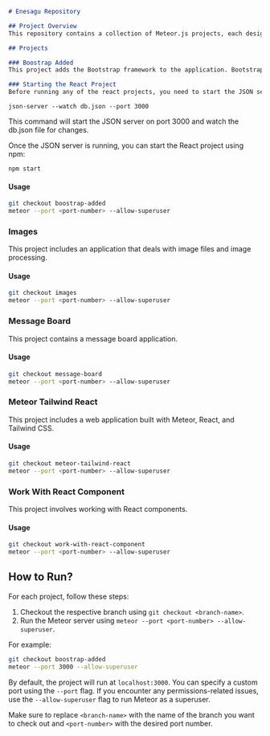 ```markdown
# Enesagu Repository

## Project Overview
This repository contains a collection of Meteor.js projects, each designed for different purposes. Each project is detailed below along with instructions on how to run them.

## Projects

### Boostrap Added
This project adds the Bootstrap framework to the application. Bootstrap is a CSS framework that allows you to easily use UI components and styles.

### Starting the React Project
Before running any of the react projects, you need to start the JSON server to serve the db.json file.

```
```
json-server --watch db.json --port 3000
```
This command will start the JSON server on port 3000 and watch the db.json file for changes.


Once the JSON server is running, you can start the React project using npm:

```
npm start
```
















#### Usage
```bash
git checkout boostrap-added
meteor --port <port-number> --allow-superuser
```

### Images
This project includes an application that deals with image files and image processing.

#### Usage
```bash
git checkout images
meteor --port <port-number> --allow-superuser
```

### Message Board
This project contains a message board application.

#### Usage
```bash
git checkout message-board
meteor --port <port-number> --allow-superuser
```

### Meteor Tailwind React
This project includes a web application built with Meteor, React, and Tailwind CSS.

#### Usage
```bash
git checkout meteor-tailwind-react
meteor --port <port-number> --allow-superuser
```

### Work With React Component
This project involves working with React components.

#### Usage
```bash
git checkout work-with-react-component
meteor --port <port-number> --allow-superuser
```

## How to Run?
For each project, follow these steps:

1. Checkout the respective branch using `git checkout <branch-name>`.
2. Run the Meteor server using `meteor --port <port-number> --allow-superuser`.

For example:
```bash
git checkout boostrap-added
meteor --port 3000 --allow-superuser
```

By default, the project will run at `localhost:3000`. You can specify a custom port using the `--port` flag. If you encounter any permissions-related issues, use the `--allow-superuser` flag to run Meteor as a superuser.

Make sure to replace `<branch-name>` with the name of the branch you want to check out and `<port-number>` with the desired port number.
```

